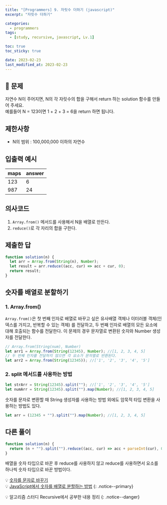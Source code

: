 ```yaml
---
title: "[Programmers] 9. 자릿수 더하기 (javascript)"
excerpt: "자릿수 더하기"

categories:
  - programmers
tags:
  - [study, recursive, javascript, Lv.1]

toc: true
toc_sticky: true

date: 2023-02-23
last_modified_at: 2023-02-23
---
```


## 🤔 문제

자연수 N이 주어지면, N의 각 자릿수의 합을 구해서 return 하는 solution 함수를 만들어 주세요. <br/>
예를들어 N = 123이면 1 + 2 + 3 = 6을 return 하면 됩니다.

## 제한사항

- N의 범위 : 100,000,000 이하의 자연수

## 입출력 예시

| maps | answer |
| ---- | ------ |
| 123  | 6      |
| 987  | 24     |

## 의사코드

1. `Array.from()` 메서드를 사용해서 N을 배열로 만든다.
2. `reduce()`로 각 자리의 합을 구한다.

## 제출한 답

```javascript
function solution(n) {
  let arr = Array.from(String(n), Number);
  let result = arr.reduce((acc, cur) => acc + cur, 0);
  return result;
}
```

## 숫자를 배열로 분할하기

### 1. Array.from()

`Array.from()`은 첫 번째 인자로 배열로 바꾸고 싶은 유사배열 객체나 이터러블 객체(인덱스를 가지고, 반복할 수 있는 객체) 를 전달하고, 두 번째 인자로 배열의 모든 요소에 대해 호출되는 함수를 전달한다.
이 문제의 경우 문자열로 변환된 숫자와 Number 생성자를 전달한다.

```javascript
// Array.from(String(num), Number)
let arr1 = Array.from(String(12345), Number); //[1, 2, 3, 4, 5]
// 두 번째 인자를 전달하지 않으면 각 요소가 문자열로 반환된다.
let arr2 = Array.from(String(12345)); //['1', '2', '3', '4', '5']
```

### 2. split 메서드를 사용하는 방법

```javascript
let strArr = String(12345).split(""); //['1', '2', '3', '4', '5']
let numArr = String(12345).split("").map(Number); //[1, 2, 3, 4, 5]
```

숫자를 문자로 변환할 때 String 생성자를 사용하는 방법 외에도 암묵적 타입 변환을 사용하는 방법도 있다.

```javascript
let arr = (12345 + "").split("").map(Number); //[1, 2, 3, 4, 5]
```

## 다른 풀이

```javascript
function solution(n) {
  return (n + "").split("").reduce((acc, cur) => acc + parseInt(cur), 0);
}
```

배열을 숫자 타입으로 바꾼 후 reduce를 사용하지 않고 reduce를 사용하면서 요소를 하나씩 숫자 타입으로 바꾼 방법이다.

💡 [숫자를 문자로 바꾸기](https://sena-22.github.io/javascript/2-type/#1-%EB%AC%B8%EC%9E%90%EC%97%B4-%ED%83%80%EC%9E%85%EC%9C%BC%EB%A1%9C-%EB%B3%80%ED%99%98) <br/>
💡 [JavaScript에서 숫자를 배열로 분할하는 방법](https://codingbeautydev.com/blog/javascript-split-number-into-array/)
{: .notice--primary}

💡 알고리즘 스터디 Recursive에서 공부한 내용 정리
{: .notice--danger}
